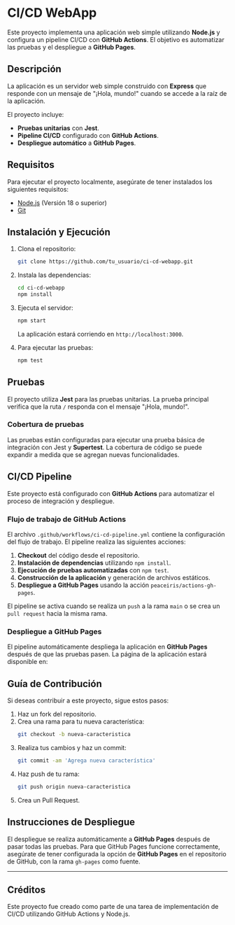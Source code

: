 # CI/CD WebApp

Este proyecto implementa una aplicación web simple utilizando **Node.js** y configura un pipeline CI/CD con **GitHub Actions**. El objetivo es automatizar las pruebas y el despliegue a **GitHub Pages**.

## Descripción

La aplicación es un servidor web simple construido con **Express** que responde con un mensaje de "¡Hola, mundo!" cuando se accede a la raíz de la aplicación.

El proyecto incluye:
- **Pruebas unitarias** con **Jest**.
- **Pipeline CI/CD** configurado con **GitHub Actions**.
- **Despliegue automático** a **GitHub Pages**.

## Requisitos

Para ejecutar el proyecto localmente, asegúrate de tener instalados los siguientes requisitos:
- [Node.js](https://nodejs.org/) (Versión 18 o superior)
- [Git](https://git-scm.com/)

## Instalación y Ejecución

1. Clona el repositorio:

    ```bash
    git clone https://github.com/tu_usuario/ci-cd-webapp.git
    ```

2. Instala las dependencias:

    ```bash
    cd ci-cd-webapp
    npm install
    ```

3. Ejecuta el servidor:

    ```bash
    npm start
    ```

    La aplicación estará corriendo en `http://localhost:3000`.

4. Para ejecutar las pruebas:

    ```bash
    npm test
    ```

## Pruebas

El proyecto utiliza **Jest** para las pruebas unitarias. La prueba principal verifica que la ruta `/` responda con el mensaje "¡Hola, mundo!".

### Cobertura de pruebas

Las pruebas están configuradas para ejecutar una prueba básica de integración con Jest y **Supertest**. La cobertura de código se puede expandir a medida que se agregan nuevas funcionalidades.

## CI/CD Pipeline

Este proyecto está configurado con **GitHub Actions** para automatizar el proceso de integración y despliegue.

### Flujo de trabajo de GitHub Actions

El archivo `.github/workflows/ci-cd-pipeline.yml` contiene la configuración del flujo de trabajo. El pipeline realiza las siguientes acciones:

1. **Checkout** del código desde el repositorio.
2. **Instalación de dependencias** utilizando `npm install`.
3. **Ejecución de pruebas automatizadas** con `npm test`.
4. **Construcción de la aplicación** y generación de archivos estáticos.
5. **Despliegue a GitHub Pages** usando la acción `peaceiris/actions-gh-pages`.

El pipeline se activa cuando se realiza un `push` a la rama `main` o se crea un `pull request` hacia la misma rama.

### Despliegue a GitHub Pages

El pipeline automáticamente despliega la aplicación en **GitHub Pages** después de que las pruebas pasen. La página de la aplicación estará disponible en:


## Guía de Contribución

Si deseas contribuir a este proyecto, sigue estos pasos:

1. Haz un fork del repositorio.
2. Crea una rama para tu nueva característica:
    ```bash
    git checkout -b nueva-caracteristica
    ```
3. Realiza tus cambios y haz un commit:
    ```bash
    git commit -am 'Agrega nueva característica'
    ```
4. Haz push de tu rama:
    ```bash
    git push origin nueva-caracteristica
    ```
5. Crea un Pull Request.

## Instrucciones de Despliegue

El despliegue se realiza automáticamente a **GitHub Pages** después de pasar todas las pruebas. Para que GitHub Pages funcione correctamente, asegúrate de tener configurada la opción de **GitHub Pages** en el repositorio de GitHub, con la rama `gh-pages` como fuente.

---

## Créditos

Este proyecto fue creado como parte de una tarea de implementación de CI/CD utilizando GitHub Actions y Node.js.

